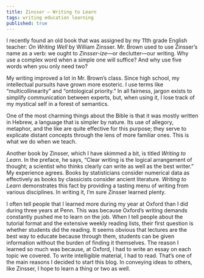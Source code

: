 ```yaml
---
title: Zinsser — Writing to Learn
tags: writing education learning
published: true
---
```

I recently found an old book that was assigned by my 11th grade English teacher: _On Writing Well_ by William Zinsser. Mr. Brown used to use Zinsser’s name as a verb: we ought to _Zinsser-ize_—or declutter—our writing. Why use a complex word when a simple one will suffice? And why use five words when you only need two?

My writing improved a lot in Mr. Brown’s class. Since high school, my intellectual pursuits have grown more esoteric. I use terms like “multicollinearity” and “ontological priority.” In all fairness, jargon exists to simplify communication between experts, but, when using it, I lose track of my mystical self in a forest of semantics.

One of the most charming things about the Bible is that it was mostly written in Hebrew, a language that is simpler by nature. Its use of allegory, metaphor, and the like are quite effective for this purpose; they serve to explicate distant concepts through the lens of more familiar ones. This is what we do when we teach.

Another book by Zinsser, which I have skimmed a bit, is titled _Writing to Learn_. In the preface, he says, “Clear writing is the logical arrangement of thought; a scientist who thinks clearly can write as well as the best writer.” My experience agrees. Books by statisticians consider numerical data as effectively as books by classicists consider ancient literature. _Writing to Learn_ demonstrates this fact by providing a tasting menu of writing from various disciplines. In writing it, I’m sure Zinsser learned plenty.

I often tell people that I learned more during my year at Oxford than I did during three years at Penn. This was because Oxford’s writing demands constantly pushed me to learn on the job. When I tell people about the tutorial format and the extensive weekly reading lists, their first question is whether students did the reading. It seems obvious that lectures are the best way to educate because through them, students can be given information without the burden of finding it themselves. The reason I learned so much was because, at Oxford, I had to write an essay on each topic we covered. To write intelligible material, I had to read. That’s one of the main reasons I decided to start this blog. In conveying ideas to others, like Zinsser, I hope to learn a thing or two as well.